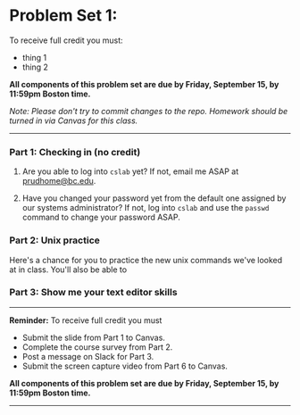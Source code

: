 # Problem Set 1: 

To receive full credit you must:

* thing 1
* thing 2

**All components of this problem set are due by Friday, September 15, by 11:59pm Boston time.**

*Note: Please don't try to commit changes to the repo. Homework should be turned in via Canvas for this class.*

---

### Part 1: Checking in (no credit)

1. Are you able to log into `cslab` yet? If not, email me ASAP at prudhome@bc.edu.

2. Have you changed your password yet from the default one assigned by our systems administrator? If not, log into `cslab` and use the `passwd` command to change your password ASAP.


   
### Part 2: Unix practice

Here's a chance for you to practice the new unix commands we've looked at in class. You'll also be able to 

### Part 3: Show me your text editor skills

---

**Reminder:** To receive full credit you must

* Submit the slide from Part 1 to Canvas.
* Complete the course survey from Part 2.
* Post a message on Slack for Part 3.
* Submit the screen capture video from Part 6 to Canvas.

**All components of this problem set are due by Friday, September 15, by 11:59pm Boston time.**

---

